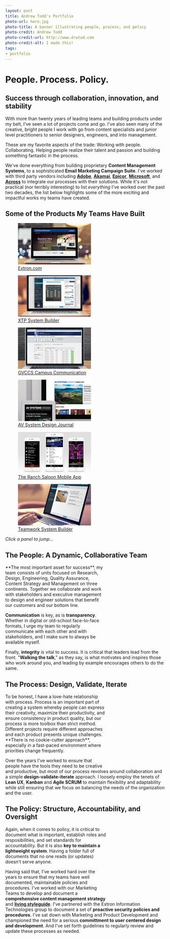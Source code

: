 ```yaml
---
layout: post
title: Andrew Todd's Portfolio
photo-url: hero.jpg
photo-title: A banner illustrating people, process, and policy
photo-credit: Andrew Todd
photo-credit-url: http://www.drwtod.com
photo-credit-alt: I made this!
tags:
- portfolio
---
```


<link rel="stylesheet" type="text/css" href="/portfolio.css">
<style type="text/css">
  .icon-users, .icon-process, .icon-policy {
      font-family: FontAwesome;
      font-size: 7.5em;
      float: right;
      text-align: right;
      padding: .5em;
      color: #999;
  }
</style>

# People. Process. Policy.

## Success through collaboration, innovation, and stability
With more than twenty years of leading teams and building products under my belt, I've seen a lot of projects come and go. I've also seen many of the creative, bright people I work with go from content specialists and junior level practitioners to senior designers, engineers, and into management. 

These are my favorite aspects of the trade: Working with people. Collaborating. Helping people realize their talent and passion and building something fantastic in the process.

We've done everything from building proprietary **Content Management Systems**, to a sophisticated **Email Marketing Campaign Suite**. I've worked with third party vendors including **[Adobe][1]**, **[Akamai][2]**, **[Epicor][4]**, **[Microsoft][5]**, and **[Across][3]** to integrate our processes with their solutions. While it's not practical (nor terribly interesting) to list _everything_ I've worked over the past two decades, the list below highlights some of the more exciting and impactful works my teams have created.

## Some of the Products My Teams Have Built

<!-- Demo cards -->
<section class="gallery" lang="en">
  <figure class="card">
    <a href="./extron-website">
    <div class="image"><img src="img/extron-website-thumb.jpg" /></div>
    <figcaption class="caption">Extron.com</figcaption>
    </a>
  </figure>
  <figure class="card">
    <a href="./xtp-system-builder">
    <div class="image"><img src="img/xtp-thumb.jpg" class="" /></div>
    <figcaption class="caption">XTP System Builder</figcaption>
    </a>
  </figure>
  <figure class="card">
    <a href="./global-viewer-campus-communication-suite">
    <div class="image"><img src="img/gvccs-thumb.jpg" class="" /></div>
    <figcaption class="caption">GVCCS Campus Communication</figcaption>
    </a>
  </figure>
  <figure class="card">
    <a href="./avsd">
    <div class="image"><img src="img/avsd-thumb.jpg" class="" /></div>
    <figcaption class="caption">AV System Design Journal</figcaption>
    </a>
  </figure>
  <figure class="card">
    <a href="./the-ranch-mobile-app">
    <div class="image"><img src="img/ranch-mobile-thumb.jpg" class="" /></div>
    <figcaption class="caption">The Ranch Saloon Mobile App</figcaption>
    </a>
  </figure>
  <figure class="card">
    <a href="./teamwork-system-builder">
    <div class="image"><img src="img/twsb-thumb.jpg" class="" /></div>
    <figcaption class="caption">Teamwork System Builder</figcaption>
    </a>
  </figure>
</section>

<em class="img-caption">Click a panel to jump...</em>

## The People: A Dynamic, Collaborative Team

<div class="icon-users">&#xf0c0;</div>**The most important asset for success**, my team consists of units focused on Research, Design, Engineering, Quality Assurance, Content Strategy and Management on three continents. Together we collaborate and work with stakeholders and executive management to design and engineer solutions that benefit our customers and our bottom line.

**Communication** is key, as is **transparency**. Whether in digital or old-school face-to-face formats, I urge my team to regularly communicate with each other and with stakeholders, and I make sure to always be available myself.

Finally, **integrity** is vital to success. It is critical that leaders lead from the front. "**Walking the talk**," as they say, is what motivates and inspires those who work around you, and leading by example encourages others to do the same.

## The Process: Design, Validate, Iterate

<div class="icon-process">&#xf085;</div>
To be honest, I have a love-hate relationship with process. Process is an important part of creating a system whereby people can express their creativity, maximize their productivity, and ensure consistency in product quality, but our process is more toolbox than strict method. Different projects require different approaches and each product presents unique challenges. **There is no cookie-cutter approach**, especially in a fast-paced environment where priorities change frequently. 

Over the years I've worked to ensure that people have the tools they need to be creative and productive, but most of our process revolves around collaboration and a simple **design-validate-iterate** approach. I loosely employ the tenets of **Lean UX**, **Kanban** and **Agile SCRUM** to maintain flexibility and adaptability while still ensuring that we focus on balancing the needs of the organization and the user.

## The Policy: Structure, Accountability, and Oversight

<span class="icon-policy">&#xf19c;</span>
Again, when it comes to policy, it is critical to document what is important, establish roles and resposibilities, and set standards for accountability. But it is also **key to maintain a lightweight system**. Having a folder full of documents that no one reads (or updates) doesn't serve anyone.

Having said that, I've worked hard over the years to ensure that my teams have well documented, maintainable policies and procedures. I've worked with our Marketing Teams to develop and document a **comprehensive content management strategy** and **[living styleguide][6]**. I've partnered with the Extron Information Technologies group to document a set of **proactive security policies and procedures**. I've sat down with Marketing and Product Development and championed the need for a serious **committment to user centered design and development**. And I've set forth guidelines to regularly review and update these processes as needed.

[1]: http://www.adobe.com/marketing-cloud/web-analytics.html "Adobe Analytics"
[2]: https://www.akamai.com "Akamai CDN"
[3]: http://www.across.net/en/ "Across Language Technology"
[4]: http://www.epicor.com/ "Epicor"
[5]: http://azure.microsoft.com/ "Microsoft Azure"
[6]: /portfolio/styleguide "Styleguide"
